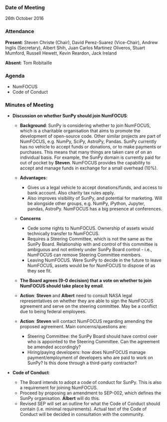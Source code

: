 ### Date of Meeting

26th October 2016

### Attendance

**Present**: Steven Christe (Chair), David Perez-Suarez (Vice-Chair), Andrew Inglis (Secretary), Albert Shih, Juan Carlos Martinez Oliveros, Stuart Mumford, Russell Hewett, Kevin Reardon, Jack Ireland

**Absent**: Tom Robitaille

### Agenda

- NumFOCUS
- Code of Conduct

### Minutes of Meeting

- **Discussion on whether SunPy should join NumFOCUS**:
  - **Background**: SunPy is considering whether to join NumFOCUS, which is a charitable organisation that aims to promote the development of open-source code. Other similar projects are part of NumFOCUS, e.g. NumPy, SciPy, AstroPy, Pandas. SunPy currently has no vehicle to accept funds or donations, or to make payments or purchases. This means that many things are taken care of on an individual basis. For example, the SunPy domain is currently paid for out of pocket by **Steven**. NumFOCUS provides the capability to accept and manage funds in exchange for a small overhead (10%).
  - **Advantages**:
    - Gives us a legal vehicle to accept donations/funds, and access to bank account. Also charity tax rules apply.
    - Also improves visibility of SunPy, and potential for marketing. Will be alongside other groups, e.g. NumPy, iPython, Jupyter, pandas, AstroPy. NumFOCUS has a big presence at conferences.
  - **Concerns**
    - Cede some rights to NumFOCUS. Ownership of assets would technically transfer to NumFOCUS.
    - Requires a Steering Committee, which is not the same as the SunPy Board. Relationship with and control of this committee is ambiguous and not entirely under SunPy Board control - i.e., NumFOCUS can remove Steering Committee members.
    - Leaving NumFOCUS. Were SunPy to decide in the future to leave NumFOCUS, assets would be for NumFOCUS to dispose of as they see fit.

  - **The Board agrees (9-0 decision) that a vote on whether to join NumFOCUS should take place by email**.

  - **Action**: **Steven** and **Albert** need to consult NASA legal representatives on whether they are able to sign the NumFOCUS agreement and serve on the steering committee. May be a conflict due to being federal employees.
  - **Action**: **Steven** will contact NumFOCUS regarding amending the proposed agreement. Main concerns/questions are:
    - Steering Committee: the SunPy Board should have control over who is appointed to the Steering Committee. Can the agreement be amended accordingly?
    - Hiring/paying developers: how does NumFOCUS manage payment/employment of developers who are paid to work on SunPy? Is this done through a third-party contractor?

- **Code of Conduct**:
  - The Board intends to adopt a code of conduct for SunPy. This is also a requirement for joining NumFOCUS.
  - Proceed by proposing an amendment to SEP-002, which defines the SunPy organisation. **Albert** will do this.
  - Revised SEP will set an outline for what the Code of Conduct should contain (i.e. minimal requirements). Actual text of the Code of Conduct will be decided in consultation with the community.
